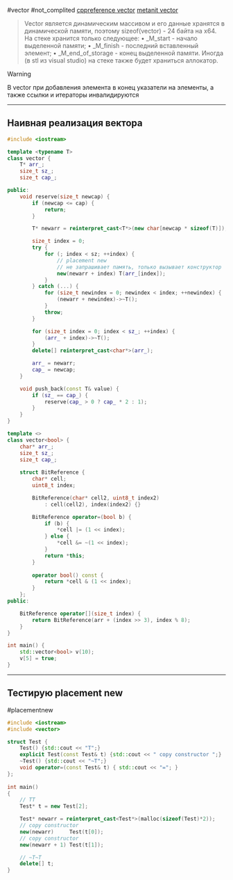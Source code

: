 #vector #not_complited
[cppreference vector](https://en.cppreference.com/w/cpp/container/vector)
[metanit vector](https://metanit.com/cpp/tutorial/7.2.php)

> Vector является динамическим массивом и его данные хранятся в динамической памяти, поэтому sizeof(vector) - 24 байта на x64. На стеке хранится только следующее:
    • _M_start - начало выделенной памяти;
    • _M_finish - последний вставленный элемент;
    • _M_end_of_storage - конец выделенной памяти.
> Иногда (в stl из visual studio) на стеке также будет храниться аллокатор.

> [!WARNING]
> В vector при добавления элемента в конец указатели на элементы, а также ссылки и итераторы инвалидируются

***
## Наивная реализация вектора

```C++
#include <iostream>

template <typename T>
class vector {
	T* arr_;
	size_t sz_;
	size_t cap_;

public:
	void reserve(size_t newcap) {
		if (newcap <= cap) {
			return;
		}

		T* newarr = reinterpret_cast<T*>(new char[newcap * sizeof(T)]);

		size_t index = 0;
		try {
			for (; index < sz; ++index) {
				// placement new
				// не запрашивает память, только вызывает конструктор
				new(newarr + index) T(arr_[index]);
			}
		} catch (...) {
			for (size_t newindex = 0; newindex < index; ++newindex) {
				(newarr + newindex)->~T();
			}
			throw;
		}

		for (size_t index = 0; index < sz_; ++index) {
			(arr_ + index)->~T();
		}
		delete[] reinterpret_cast<char*>(arr_);

		arr_ = newarr;
		cap_ = newcap;
	}

	void push_back(const T& value) {
		if (sz_ == cap_) {
			reserve(cap_ > 0 ? cap_ * 2 : 1);
		}
	}
}

template <>
class vector<bool> {
	char* arr_;
	size_t sz_;
	size_t cap_;
	
	struct BitReference {
		char* cell;
		uint8_t index;

		BitReference(char* cell2, uint8_t index2)
			: cell(cell2), index(index2) {}

		BitReference operator=(bool b) {
			if (b) {
				*cell |= (1 << index);
			} else {
				*cell &= ~(1 << index);
			}
			return *this;
		}
		
		operator bool() const {
			return *cell & (1 << index);
		}
	};
public:

	BitReference operator[](size_t index) {
		return BitReference(arr + (index >> 3), index % 8);
	}
}

int main() {
	std::vector<bool> v(10);
	v[5] = true;
}
```

***
## Тестирую placement new
#placementnew
```C++
#include <iostream>
#include <vector> 

struct Test {
    Test() {std::cout << "T";}
    explicit Test(const Test& t) {std::cout << " copy constructor ";}
    ~Test() {std::cout << "~T";}
    void operator=(const Test& t) { std::cout << "="; }
};
 
int main()
{
	// TT
    Test* t = new Test[2];

    Test* newarr = reinterpret_cast<Test*>(malloc(sizeof(Test)*2));
    // copy constructor
    new(newarr)     Test(t[0]);
    // copy constructor
    new(newarr + 1) Test(t[1]);

	// ~T~T
    delete[] t;
}
```